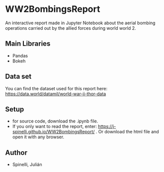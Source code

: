 # WW2BombingsReport

An interactive report made in Jupyter Notebook about the aerial bombing operations carried out by the allied forces during world world 2.

## Main Libraries
- Pandas 
- Bokeh

## Data set
You can find the dataset used for this report here: https://data.world/datamil/world-war-ii-thor-data

## Setup

- for source code, download the .ipynb file.
- If you only want to read the report, enter: https://j-spinelli.github.io/WW2BombingsReport/ . Or download the html file and open it with any browser.

## Author

- Spinelli, Julián
